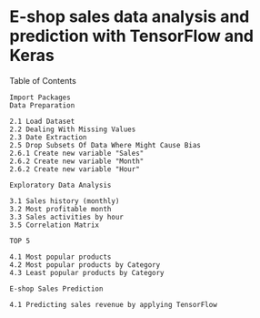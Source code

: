 <h1> E-shop sales data analysis and prediction with TensorFlow and Keras </h1>

Table of Contents

    Import Packages
    Data Preparation

    2.1 Load Dataset
    2.2 Dealing With Missing Values
    2.3 Date Extraction
    2.5 Drop Subsets Of Data Where Might Cause Bias
    2.6.1 Create new variable "Sales"
    2.6.2 Create new variable "Month"
    2.6.2 Create new variable "Hour"
    
    Exploratory Data Analysis

    3.1 Sales history (monthly)
    3.2 Most profitable month
    3.3 Sales activities by hour 
    3.5 Correlation Matrix
    
    TOP 5 
    
    4.1 Most popular products
    4.2 Most popular products by Category
    4.3 Least popular products by Category

    E-shop Sales Prediction 

    4.1 Predicting sales revenue by applying TensorFlow
    

